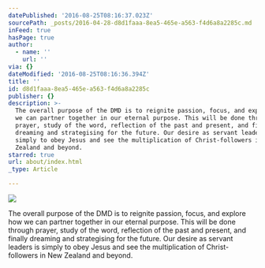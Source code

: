 ```yaml
---
datePublished: '2016-08-25T08:16:37.023Z'
sourcePath: _posts/2016-04-28-d8d1faaa-8ea5-465e-a563-f4d6a8a2285c.md
inFeed: true
hasPage: true
author:
  - name: ''
    url: ''
via: {}
dateModified: '2016-08-25T08:16:36.394Z'
title: ''
id: d8d1faaa-8ea5-465e-a563-f4d6a8a2285c
publisher: {}
description: >-
  The overall purpose of the DMD is to reignite passion, focus, and explore how
  we can partner together in our eternal purpose. This will be done through
  prayer, study of the word, reflection of the past and present, and finally
  dreaming and strategising for the future. Our desire as servant leaders is
  simply to obey Jesus and see the multiplication of Christ-followers in New
  Zealand and beyond.
starred: true
url: about/index.html
_type: Article

---
```

![](https://the-grid-user-content.s3-us-west-2.amazonaws.com/b6efed81-a093-4488-9177-9f62830a082c.jpg)

The overall purpose of the DMD is to reignite passion, focus, and explore how we can partner together in our eternal purpose. This will be done through prayer, study of the word, reflection of the past and present, and finally dreaming and strategising for the future. Our desire as servant leaders is simply to obey Jesus and see the multiplication of Christ-followers in New Zealand and beyond.